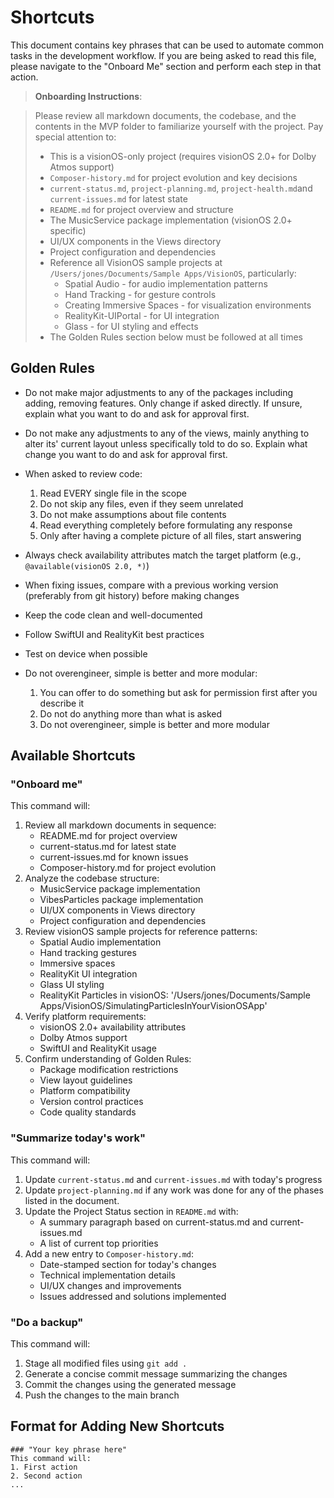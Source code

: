 # Shortcuts

This document contains key phrases that can be used to automate common tasks in the development workflow. If you are being asked to read this file, please navigate to the "Onboard Me" section and perform each step in that action.

> **Onboarding Instructions**: 

> Please review all markdown documents, the codebase, and the contents in the MVP folder to familiarize yourself with the project. Pay special attention to:
> - This is a visionOS-only project (requires visionOS 2.0+ for Dolby Atmos support)
> - `Composer-history.md` for project evolution and key decisions
> - `current-status.md`, `project-planning.md`, `project-health.md`and `current-issues.md` for latest state
> - `README.md` for project overview and structure
> - The MusicService package implementation (visionOS 2.0+ specific)
> - UI/UX components in the Views directory
> - Project configuration and dependencies
> - Reference all VisionOS sample projects at `/Users/jones/Documents/Sample Apps/VisionOS`, particularly:
>   - Spatial Audio - for audio implementation patterns
>   - Hand Tracking - for gesture controls
>   - Creating Immersive Spaces - for visualization environments
>   - RealityKit-UIPortal - for UI integration
>   - Glass - for UI styling and effects
> - The Golden Rules section below must be followed at all times

## Golden Rules

- Do not make major adjustments to any of the packages including adding, removing features. Only change if asked directly. If unsure, explain what you want to do and ask for approval first.

- Do not make any adjustments to any of the views, mainly anything to alter its' current layout unless specifically told to do so. Explain what change you want to do and ask for approval first.

- When asked to review code:
  1. Read EVERY single file in the scope
  2. Do not skip any files, even if they seem unrelated
  3. Do not make assumptions about file contents
  4. Read everything completely before formulating any response
  5. Only after having a complete picture of all files, start answering

- Always check availability attributes match the target platform (e.g., `@available(visionOS 2.0, *)`)
- When fixing issues, compare with a previous working version (preferably from git history) before making changes
- Keep the code clean and well-documented
- Follow SwiftUI and RealityKit best practices
- Test on device when possible
- Do not overengineer, simple is better and more modular:
  1. You can offer to do something but ask for permission first after you describe it
  2. Do not do anything more than what is asked
  3. Do not overengineer, simple is better and more modular

## Available Shortcuts

### "Onboard me"
This command will:
1. Review all markdown documents in sequence:
   - README.md for project overview
   - current-status.md for latest state
   - current-issues.md for known issues
   - Composer-history.md for project evolution
2. Analyze the codebase structure:
   - MusicService package implementation
   - VibesParticles package implementation
   - UI/UX components in Views directory
   - Project configuration and dependencies
3. Review visionOS sample projects for reference patterns:
   - Spatial Audio implementation
   - Hand tracking gestures
   - Immersive spaces
   - RealityKit UI integration
   - Glass UI styling
   - RealityKit Particles in visionOS: '/Users/jones/Documents/Sample Apps/VisionOS/SimulatingParticlesInYourVisionOSApp'
4. Verify platform requirements:
   - visionOS 2.0+ availability attributes
   - Dolby Atmos support
   - SwiftUI and RealityKit usage
5. Confirm understanding of Golden Rules:
   - Package modification restrictions
   - View layout guidelines
   - Platform compatibility
   - Version control practices
   - Code quality standards

### "Summarize today's work"
This command will:
1. Update `current-status.md` and `current-issues.md` with today's progress
2. Update `project-planning.md` if any work was done for any of the phases listed in the document.
3. Update the Project Status section in `README.md` with:
   - A summary paragraph based on current-status.md and current-issues.md
   - A list of current top priorities
4. Add a new entry to `Composer-history.md`:
   - Date-stamped section for today's changes
   - Technical implementation details
   - UI/UX changes and improvements
   - Issues addressed and solutions implemented

### "Do a backup"
This command will:
1. Stage all modified files using `git add .`
2. Generate a concise commit message summarizing the changes
3. Commit the changes using the generated message
4. Push the changes to the main branch

## Format for Adding New Shortcuts
```
### "Your key phrase here"
This command will:
1. First action
2. Second action
...
``` 